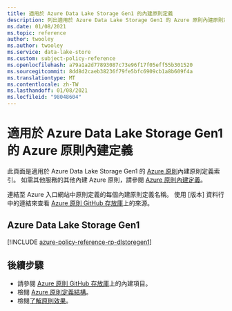```yaml
---
title: 適用於 Azure Data Lake Storage Gen1 的內建原則定義
description: 列出適用於 Azure Data Lake Storage Gen1 的 Azure 原則內建原則定義。 這些內建原則定義提供管理 Azure 資源的常見方法。
ms.date: 01/08/2021
ms.topic: reference
author: twooley
ms.author: twooley
ms.service: data-lake-store
ms.custom: subject-policy-reference
ms.openlocfilehash: a79a1a2d77893087c73e96f17f05eff55b301520
ms.sourcegitcommit: 8dd8d2caeb38236f79fe5bfc6909cb1a8b609f4a
ms.translationtype: MT
ms.contentlocale: zh-TW
ms.lasthandoff: 01/08/2021
ms.locfileid: "98048604"
---
```

# <a name="azure-policy-built-in-definitions-for-azure-data-lake-storage-gen1"></a>適用於 Azure Data Lake Storage Gen1 的 Azure 原則內建定義

此頁面是適用於 Azure Data Lake Storage Gen1 的 [Azure 原則](../governance/policy/overview.md)內建原則定義索引。 如需其他服務的其他內建 Azure 原則，請參閱 [Azure 原則內建定義](../governance/policy/samples/built-in-policies.md)。

連結至 Azure 入口網站中原則定義的每個內建原則定義名稱。 使用 [版本] 資料行中的連結來查看 [Azure 原則 GitHub 存放庫](https://github.com/Azure/azure-policy)上的來源。

## <a name="azure-data-lake-storage-gen1"></a>Azure Data Lake Storage Gen1

[!INCLUDE [azure-policy-reference-rp-dlstoregen1](../../includes/policy/reference/byrp/microsoft.datalakestore.md)]

## <a name="next-steps"></a>後續步驟

- 請參閱 [Azure 原則 GitHub 存放庫](https://github.com/Azure/azure-policy)上的內建項目。
- 檢閱 [Azure 原則定義結構](../governance/policy/concepts/definition-structure.md)。
- 檢閱[了解原則效果](../governance/policy/concepts/effects.md)。
